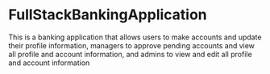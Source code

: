 # FullStackBankingApplication
This is a banking application that allows users to make accounts and update their profile information, managers to approve pending accounts and view all profile and account information, and admins to view and edit all profile and account information

